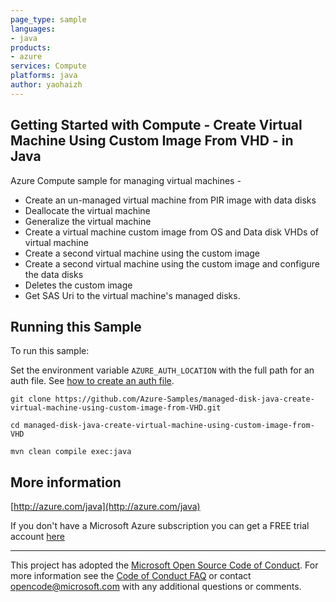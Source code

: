 ```yaml
---
page_type: sample
languages:
- java
products:
- azure
services: Compute
platforms: java
author: yaohaizh
---
```


## Getting Started with Compute - Create Virtual Machine Using Custom Image From VHD - in Java ##


  Azure Compute sample for managing virtual machines -
   - Create an un-managed virtual machine from PIR image with data disks
   - Deallocate the virtual machine
   - Generalize the virtual machine
   - Create a virtual machine custom image from OS and Data disk VHDs of virtual machine
   - Create a second virtual machine using the custom image
   - Create a second virtual machine using the custom image and configure the data disks
   - Deletes the custom image
   - Get SAS Uri to the virtual machine's managed disks.
 

## Running this Sample ##

To run this sample:

Set the environment variable `AZURE_AUTH_LOCATION` with the full path for an auth file. See [how to create an auth file](https://github.com/Azure/azure-libraries-for-java/blob/master/AUTH.md).

    git clone https://github.com/Azure-Samples/managed-disk-java-create-virtual-machine-using-custom-image-from-VHD.git

    cd managed-disk-java-create-virtual-machine-using-custom-image-from-VHD

    mvn clean compile exec:java

## More information ##

[http://azure.com/java](http://azure.com/java)

If you don't have a Microsoft Azure subscription you can get a FREE trial account [here](http://go.microsoft.com/fwlink/?LinkId=330212)

---

This project has adopted the [Microsoft Open Source Code of Conduct](https://opensource.microsoft.com/codeofconduct/). For more information see the [Code of Conduct FAQ](https://opensource.microsoft.com/codeofconduct/faq/) or contact [opencode@microsoft.com](mailto:opencode@microsoft.com) with any additional questions or comments.